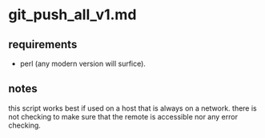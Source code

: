 # git\_push\_all\_v1.md

## requirements

* perl (any modern version will surfice).

## notes

this script works best if used on a host that is always on a network.  there is not checking to make sure that the remote is accessible nor any error checking.